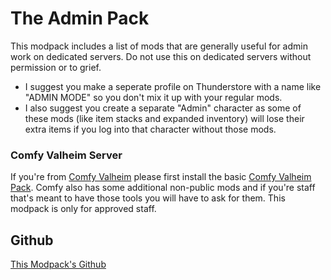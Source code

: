 # The Admin Pack
This modpack includes a list of mods that are generally useful for admin work on dedicated servers. Do not use this on dedicated servers without permission or to grief.

* I suggest you make a seperate profile on Thunderstore with a name like "ADMIN MODE" so you don't mix it up with your regular mods. 
* I also suggest you create a separate "Admin" character as some of these mods (like item stacks and expanded inventory) will lose their extra items if you log into that character without those mods.

### Comfy Valheim Server 
If you're from [Comfy Valheim](https://discord.gg/ameHJz5PFk) please first install the basic [Comfy Valheim Pack](https://valheim.thunderstore.io/package/ComfyMods/ComfyValheimPack/). Comfy also has some additional non-public mods and if you're staff that's meant to have those tools you will have to ask for them. This modpack is only for approved staff. 

## Github
[This Modpack's Github](https://github.com/JemWritesCode/ValheimAdminPack)


